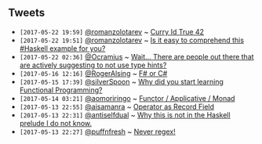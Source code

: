 ## Tweets

- `[2017-05-22 19:59]` [@romanzolotarev](https://twitter.com/romanzolotarev) ~ [Curry Id True 42](https://twitter.com/romanzolotarev/status/865902652445601792)
- `[2017-05-22 19:51]` [@romanzolotarev](https://twitter.com/romanzolotarev) ~ [Is it easy to comprehend this #Haskell example for you?](https://twitter.com/romanzolotarev/status/866180248328654849)
- `[2017-05-22 02:36]` [@Ocramius](https://twitter.com/Ocramius) ~ [Wait... There are people out there that are actively suggesting to not use type hints?](https://twitter.com/Ocramius/status/866245255640821761)
- `[2017-05-16 12:16]` [@RogerAlsing](https://twitter.com/RogerAlsing) ~ [F# or C#](https://twitter.com/RogerAlsing/status/863692615623077888)
- `[2017-05-15 17:39]` [@silverSpoon](https://twitter.com/silverSpoon) ~ [Why did you start learning Functional Programming?](https://twitter.com/silverSpoon/status/863822017715458050)
- `[2017-05-14 03:21]` [@aomoriringo](https://twitter.com/aomoriringo) ~ [Functor / Applicative / Monad](https://twitter.com/aomoriringo/status/270046177020489728)
- `[2017-05-13 22:55]` [@aisamanra](https://twitter.com/aisamanra) ~ [Operator as Record Field](https://twitter.com/aisamanra/status/854396345628610565)
- `[2017-05-13 22:31]` [@antiselfdual](https://twitter.com/antiselfdual) ~ [Why this is not in the Haskell prelude I do not know.](https://twitter.com/antiselfdual/status/855995687900561408)
- `[2017-05-13 22:27]` [@puffnfresh](https://twitter.com/puffnfresh) ~ [Never regex!](https://twitter.com/puffnfresh/status/862447181491351553)
